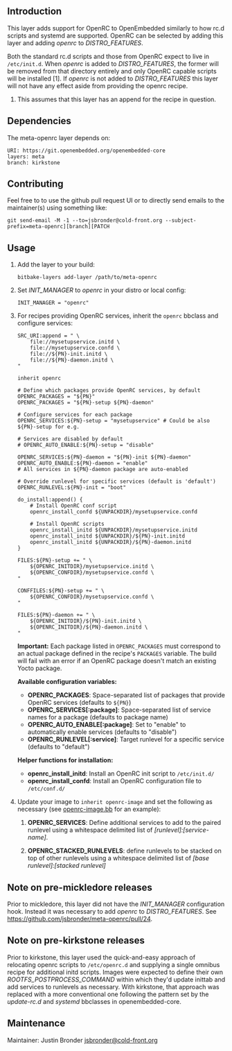 Introduction
------------

This layer adds support for OpenRC to OpenEmbedded similarly to how rc.d
scripts and systemd are supported.  OpenRC can be selected by adding this
layer and adding *openrc* to *DISTRO_FEATURES*.

Both the standard rc.d scripts and those from OpenRC expect to live in
`/etc/init.d`.  When *openrc* is added to *DISTRO_FEATURES*, the former will be
removed from that directory entirely and only OpenRC capable scripts will be
installed [1].  If *openrc* is not added to *DISTRO_FEATURES* this layer will
not have any effect aside from providing the openrc recipe.


1.  This assumes that this layer has an append for the recipe in question.

Dependencies
------------

The meta-openrc layer depends on:

	URI: https://git.openembedded.org/openembedded-core
	layers: meta
	branch: kirkstone

Contributing
------------

Feel free to to use the github pull request UI or to directly send emails to
the maintainer(s) using something like:

`git send-email -M -1 --to=jsbronder@cold-front.org --subject-prefix=meta-openrc][branch][PATCH`

Usage
-----

1. Add the layer to your build:

    `bitbake-layers add-layer /path/to/meta-openrc`

2. Set *INIT_MANAGER* to *openrc* in your distro or local config:

    `INIT_MANAGER = "openrc"`

3. For recipes providing OpenRC services, inherit the `openrc` bbclass and configure services:

    ```bitbake
    SRC_URI:append = " \
        file://mysetupservice.initd \
        file://mysetupservice.confd \
        file://${PN}-init.initd \
        file://${PN}-daemon.initd \
    "

    inherit openrc

    # Define which packages provide OpenRC services, by default OPENRC_PACKAGES = "${PN}"
    OPENRC_PACKAGES = "${PN}-setup ${PN}-daemon"

    # Configure services for each package
    OPENRC_SERVICES:${PN}-setup = "mysetupservice" # Could be also ${PN}-setup for e.g.

    # Services are disabled by default
    # OPENRC_AUTO_ENABLE:${PN}-setup = "disable"

    OPENRC_SERVICES:${PN}-daemon = "${PN}-init ${PN}-daemon"
    OPENRC_AUTO_ENABLE:${PN}-daemon = "enable"
    # All services in ${PN}-daemon package are auto-enabled

    # Override runlevel for specific services (default is 'default')
    OPENRC_RUNLEVEL:${PN}-init = "boot"

    do_install:append() {
        # Install OpenRC conf script
        openrc_install_confd ${UNPACKDIR}/mysetupservice.confd

        # Install OpenRC scripts
        openrc_install_initd ${UNPACKDIR}/mysetupservice.initd
        openrc_install_initd ${UNPACKDIR}/${PN}-init.initd
        openrc_install_initd ${UNPACKDIR}/${PN}-daemon.initd
    }

    FILES:${PN}-setup += " \
        ${OPENRC_INITDIR}/mysetupservice.initd \
        ${OPENRC_CONFDIR}/mysetupservice.confd \
    "

    CONFFILES:${PN}-setup += " \
        ${OPENRC_CONFDIR}/mysetupservice.confd \
    "

    FILES:${PN}-daemon += " \
        ${OPENRC_INITDIR}/${PN}-init.initd \
        ${OPENRC_INITDIR}/${PN}-daemon.initd \
    "
    ```

    **Important:** Each package listed in `OPENRC_PACKAGES` must correspond to an actual package defined in the recipe's `PACKAGES` variable. The build will fail with an error if an OpenRC package doesn't match an existing Yocto package.

    **Available configuration variables:**

    - **OPENRC_PACKAGES**: Space-separated list of packages that provide OpenRC services (defaults to `${PN}`)
    - **OPENRC_SERVICES[:package]**: Space-separated list of service names for a package (defaults to package name)
    - **OPENRC_AUTO_ENABLE[:package]**: Set to "enable" to automatically enable services (defaults to "disable")
    - **OPENRC_RUNLEVEL[:service]**: Target runlevel for a specific service (defaults to "default")

    **Helper functions for installation:**

    - **openrc_install_initd**: Install an OpenRC init script to `/etc/init.d/`
    - **openrc_install_confd**: Install an OpenRC configuration file to `/etc/conf.d/`

4. Update your image to `inherit openrc-image` and set the following as
   necessary (see [openrc-image.bb](recipes-test/openrc-image/openrc-image.bb)
   for an example):

    1. **OPENRC_SERVICES**: Define additional services to add to the paired
       runlevel using a whitespace delimited list of
       *[runlevel]:[service-name]*.

    2. **OPENRC_STACKED_RUNLEVELS**: define runlevels to be stacked on top of
       other runlevels using a whitespace delimited list of *[base
       runlevel]:[stacked runlevel]*

Note on pre-mickledore releases
-------------------------------
Prior to mickledore, this layer did not have the *INIT_MANAGER* configuration
hook.  Instead it was necessary to add *openrc* to *DISTRO_FEATURES*.  See
https://github.com/jsbronder/meta-openrc/pull/24.

Note on pre-kirkstone releases
-------------------------------
Prior to kirkstone, this layer used the quick-and-easy approach of relocating
openrc scripts to `/etc/openrc.d` and supplying a single omnibus recipe for
additional initd scripts.  Images were expected to define their own
*ROOTFS_POSTPROCESS_COMMAND* within which they'd update inittab and add
services to runlevels as necessary.  With kirkstone, that approach was replaced
with a more conventional one following the pattern set by the *update-rc.d* and
*systemd* bbclasses in openembedded-core.

Maintenance
-----------
Maintainer: Justin Bronder <jsbronder@cold-front.org>

